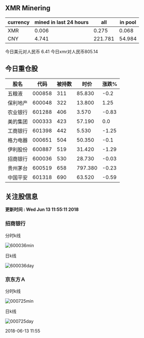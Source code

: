 ## XMR Minering

|currency|mined in last 24 hours|all|in pool|
|---|---|---|---|
|XMR|0.006|0.275|0.068|
|CNY|4.741|221.781|54.984|

今日美元对人民币 6.41	今日xmr对人民币805.14


## 今日重仓股 

|股名|代码|被持数|时价|涨跌%|
|---|---|---|---|---|
|五粮液|000858|311|85.830|-0.2|
|保利地产|600048|322|13.800|1.25|
|农业银行|601288|406|3.570|-0.83|
|美的集团|000333|423|57.190|0.0|
|工商银行|601398|442|5.530|-1.25|
|格力电器|000651|504|50.350|-0.1|
|伊利股份|600887|519|31.420|-1.29|
|招商银行|600036|530|28.730|-0.03|
|贵州茅台|600519|658|797.380|-0.23|
|中国平安|601318|690|63.520|-0.59|

## 关注股信息
**更新时间 : Wed Jun 13 11:55:11 2018**
### 招商银行 
分时k线

![600036min](http://image.sinajs.cn/newchart/min/n/sh600036.gif)

日k线

![600036day](http://image.sinajs.cn/newchart/daily/n/sh600036.gif)

### 京东方Ａ 
分时k线

![000725min](http://image.sinajs.cn/newchart/min/n/sz000725.gif)

日k线

![000725day](http://image.sinajs.cn/newchart/daily/n/sz000725.gif)

2018-06-13 11:55